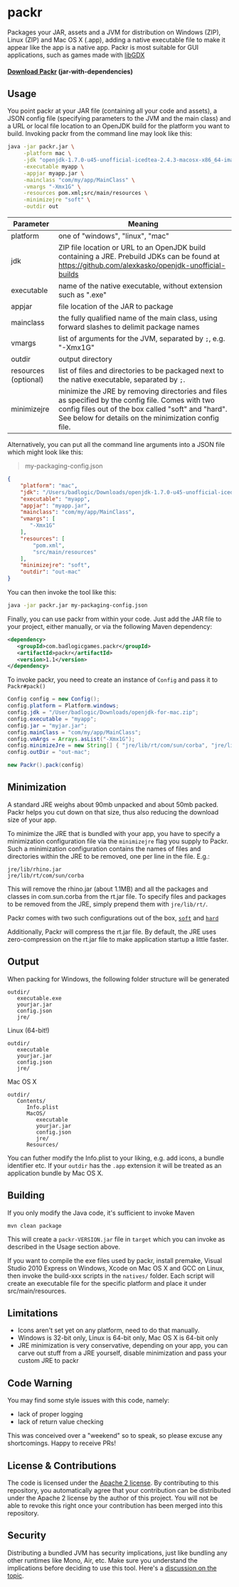 # packr

Packages your JAR, assets and a JVM for distribution on Windows (ZIP), Linux (ZIP) and Mac OS X (.app), adding a native executable file to make it appear like the app is a native app. Packr is most suitable for GUI applications, such as games made with [libGDX](http://libgdx.badlogicgames.com/)

#### [Download Packr](http://libgdx.badlogicgames.com/packr/) (jar-with-dependencies)

## Usage
You point packr at your JAR file (containing all your code and assets), a JSON config file (specifying parameters to the JVM and the main class) and a URL or local file location to an OpenJDK build for the platform you want to build. Invoking packr from the command line may look like this:

```bash
java -jar packr.jar \
     -platform mac \
     -jdk "openjdk-1.7.0-u45-unofficial-icedtea-2.4.3-macosx-x86_64-image.zip" \
     -executable myapp \
     -appjar myapp.jar \
     -mainclass "com/my/app/MainClass" \
     -vmargs "-Xmx1G" \
     -resources pom.xml;src/main/resources \
     -minimizejre "soft" \
     -outdir out
```

| Parameter | Meaning |
| --- | --- |
| platform | one of "windows", "linux", "mac" |
| jdk | ZIP file location or URL to an OpenJDK build containing a JRE. Prebuild JDKs can be found at https://github.com/alexkasko/openjdk-unofficial-builds |
| executable | name of the native executable, without extension such as ".exe" |
| appjar | file location of the JAR to package |
| mainclass | the fully qualified name of the main class, using forward slashes to delimit package names |
| vmargs | list of arguments for the JVM, separated by `;`, e.g. "-Xmx1G" |
| outdir | output directory |
| resources (optional) | list of files and directories to be packaged next to the native executable, separated by `;`.
| minimizejre | minimize the JRE by removing directories and files as specified by the config file. Comes with two config files out of the box called "soft" and "hard". See below for details on the minimization config file. |

Alternatively, you can put all the command line arguments into a JSON file which might look like this:

> my-packaging-config.json
```json
{
    "platform": "mac",
    "jdk": "/Users/badlogic/Downloads/openjdk-1.7.0-u45-unofficial-icedtea-2.4.3-macosx-x86_64-image.zip",
    "executable": "myapp",
    "appjar": "myapp.jar",
    "mainclass": "com/my/app/MainClass",
    "vmargs": [
       "-Xmx1G"
    ],
    "resources": [
        "pom.xml",
        "src/main/resources"
    ],
    "minimizejre": "soft",
    "outdir": "out-mac"
}
```

You can then invoke the tool like this:

```bash
java -jar packr.jar my-packaging-config.json
```

Finally, you can use packr from within your code. Just add the JAR file to your project, either manually, or via the following Maven dependency:

```xml
<dependency>
   <groupId>com.badlogicgames.packr</groupId>
   <artifactId>packr</artifactId>
   <version>1.1</version>
</dependency>
```

To invoke packr, you need to create an instance of `Config` and pass it to `Packr#pack()`

```java
Config config = new Config();
config.platform = Platform.windows;
config.jdk = "/User/badlogic/Downloads/openjdk-for-mac.zip";
config.executable = "myapp";
config.jar = "myjar.jar";
config.mainClass = "com/my/app/MainClass";
config.vmArgs = Arrays.asList("-Xmx1G");
config.minimizeJre = new String[] { "jre/lib/rt/com/sun/corba", "jre/lib/rt/com/sun/jndi" };
config.outDir = "out-mac";

new Packr().pack(config)
```

## Minimization
A standard JRE weighs about 90mb unpacked and about 50mb packed. Packr helps you cut down on that size, thus also reducing the download size of your app. 

To minimize the JRE that is bundled with your app, you have to specify a minimization configuration file via the `minimizejre` flag you supply to Packr. Such a minimization configuration contains the names of files and directories within the JRE to be removed, one per line in the file. E.g.:

```
jre/lib/rhino.jar
jre/lib/rt/com/sun/corba 
````

This will remove the rhino.jar (about 1.1MB) and all the packages and classes in com.sun.corba from the rt.jar file. To specify files and packages to be removed from the JRE, simply prepend them with `jre/lib/rt/`.

Packr comes with two such configurations out of the box, [`soft`](https://github.com/libgdx/packr/blob/master/src/main/resources/minimize/soft) and [`hard`](https://github.com/libgdx/packr/blob/master/src/main/resources/minimize/soft)

Additionally, Packr will compress the rt.jar file. By default, the JRE uses zero-compression on the rt.jar file to make application startup a little faster.

## Output

When packing for Windows, the following folder structure will be generated

```
outdir/
   executable.exe
   yourjar.jar
   config.json
   jre/
```

Linux (64-bit!)

```
outdir/
   executable
   yourjar.jar
   config.json
   jre/
```

Mac OS X

```
outdir/
   Contents/
      Info.plist
      MacOS/
         executable
         yourjar.jar
         config.json
         jre/
      Resources/
```

You can futher modify the Info.plist to your liking, e.g. add icons, a bundle identifier etc. If your `outdir` has the `.app` extension it will be treated as an application bundle by Mac OS X.

## Building

If you only modify the Java code, it's sufficient to invoke Maven

```
mvn clean package
```

This will create a `packr-VERSION.jar` file in `target` which you can invoke as described in the Usage section above.

If you want to compile the exe files used by packr, install premake, Visual Studio 2010 Express on Windows, Xcode on Mac OS X and GCC on Linux, then invoke the build-xxx scripts in the `natives/` folder. Each script will create an executable file for the specific platform and place it under src/main/resources.

## Limitations

  * Icons aren't set yet on any platform, need to do that manually.
  * Windows is 32-bit only, Linux is 64-bit only, Mac OS X is 64-bit only
  * JRE minimization is very conservative, depending on your app, you can carve out stuff from a JRE yourself, disable minimization and pass your custom JRE to packr
 
## Code Warning

You may find some style issues with this code, namely:

  * lack of proper logging
  * lack of return value checking

This was conceived over a "weekend" so to speak, so please excuse any shortcomings. Happy to receive PRs!

## License & Contributions

The code is licensed under the [Apache 2 license](http://www.apache.org/licenses/LICENSE-2.0.html). By contributing to this repository, you automatically agree that your contribution can be distributed under the Apache 2 license by the author of this project. You will not be able to revoke this right once your contribution has been merged into this repository.

## Security

Distributing a bundled JVM has security implications, just like bundling any other runtimes like Mono, Air, etc. Make sure you understand the implications before deciding to use this tool. Here's a [discussion on the topic](http://www.reddit.com/r/gamedev/comments/24orpg/packr_package_your_libgdxjavascalajvm_appgame_for/ch99zk2).
